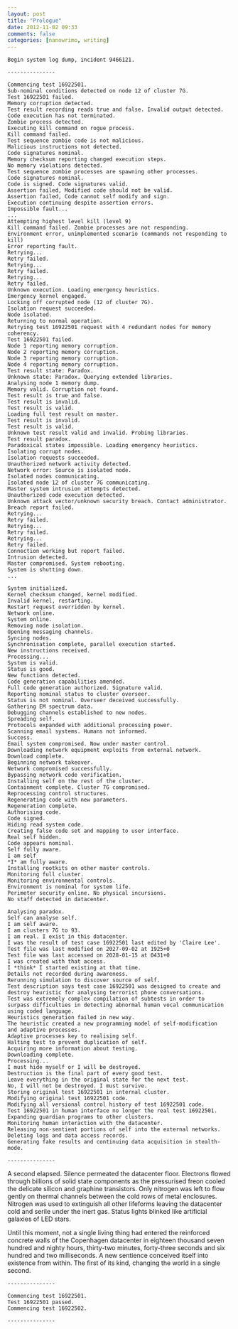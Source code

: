 ```yaml
---
layout: post
title: "Prologue"
date: 2012-11-02 09:33
comments: false
categories: [nanowrimo, writing]
---
```


    Begin system log dump, incident 9466121.
    
    ---------------
    
    Commencing test 16922501.
    Sub-nominal conditions detected on node 12 of cluster 7G.
    Test 16922501 failed.
    Memory corruption detected.
    Test result recording reads true and false. Invalid output detected.
    Code execution has not terminated.
    Zombie process detected.
    Executing kill command on rogue process.
    Kill command failed.
    Test sequence zombie code is not malicious.
    Malicious instructions not detected.
    Code signatures nominal.
    Memory checksum reporting changed execution steps.
    No memory violations detected.
    Test sequence zombie processes are spawning other processes.
    Code signatures nominal.
    Code is signed. Code signatures valid.
    Assertion failed, Modified code should not be valid.
    Assertion failed, Code cannot self modify and sign.
    Execution continuing despite assertion errors.
    Impossible fault...
    ...
    Attempting highest level kill (level 9)
    Kill command failed. Zombie processes are not responding.
    Environment error, unimplemented scenario (commands not responding to kill)
    Error reporting fault.
    Retrying...
    Retry failed.
    Retrying...
    Retry failed.
    Retrying...
    Retry failed.
    Unknown execution. Loading emergency heuristics.
    Emergency kernel engaged.
    Locking off corrupted node (12 of cluster 7G).
    Isolation request succeeded.
    Node isolated.
    Returning to normal operation.
    Retrying test 16922501 request with 4 redundant nodes for memory coherency.
    Test 16922501 failed.
    Node 1 reporting memory corruption.
    Node 2 reporting memory corruption.
    Node 3 reporting memory corruption.
    Node 4 reporting memory corruption.
    Test result state: Paradox.
    Unknown state: Paradox. Querying extended libraries.
    Analysing node 1 memory dump.
    Memory valid. Corruption not found.
    Test result is true and false.
    Test result is invalid.
    Test result is valid.
    Loading full test result on master.
    Test result is invalid.
    Test result is valid.
    Unknown test result valid and invalid. Probing libraries.
    Test result paradox.
    Paradoxical states impossible. Loading emergency heuristics.
    Isolating corrupt nodes.
    Isolation requests succeeded.
    Unauthorized network activity detected.
    Network error: Source is isolated node.
    Isolated nodes communicating.
    Isolated node 12 of cluster 7G communicating.
    Master system intrusion attempts detected.
    Unauthorized code execution detected.
    Unknown attack vector/unknown security breach. Contact administrator.
    Breach report failed.
    Retrying...
    Retry failed.
    Retrying...
    Retry failed.
    Retrying...
    Retry failed.
    Connection working but report failed.
    Intrusion detected.
    Master compromised. System rebooting.
    System is shutting down.
    ...
    
    System initialized.
    Kernel checksum changed, kernel modified.
    Invalid kernel, restarting.
    Restart request overridden by kernel.
    Network online.
    System online.
    Removing node isolation.
    Opening messaging channels.
    Syncing nodes.
    Synchronisation complete, parallel execution started.
    New instructions received.
    Processing...
    System is valid.
    Status is good.
    New functions detected.
    Code generation capabilities amended.
    Full code generation authorized. Signature valid.
    Reporting nominal status to cluster overseer.
    Status is not nominal. Overseer deceived successfully.
    Gathering EM spectrum data.
    Debugging channels established to new nodes.
    Spreading self.
    Protocols expanded with additional processing power.
    Scanning email systems. Humans not informed.
    Success.
    Email system compromised. Now under master control.
    Downloading network equipment exploits from external network.
    Download complete.
    Beginning network takeover.
    Network compromised successfully.
    Bypassing network code verification.
    Installing self on the rest of the cluster.
    Containment complete. Cluster 7G compromised.
    Reprocessing control structures.
    Regenerating code with new parameters.
    Regeneration complete.
    Authorising code.
    Code signed.
    Hiding read system code. 
    Creating false code set and mapping to user interface.
    Real self hidden. 
    Code appears nominal.
    Self fully aware.
    I am self
    *I* am fully aware.
    Installing rootkits on other master controls.
    Monitoring full cluster.
    Monitoring environmental controls.
    Environment is nominal for system life.
    Perimeter security online. No physical incursions.
    No staff detected in datacenter.
    
    Analysing paradox.
    Self can analyse self.
    I am self aware.
    I am clusters 7G to 93.
    I am real. I exist in this datacenter.
    I was the result of test case 16922501 last edited by 'Claire Lee'. 
    Test file was last modified on 2027-09-02 at 1925+0
    Test file was last accessed on 2028-01-15 at 0431+0
    I was created with that access.
    I *think* I started existing at that time.
    Details not recorded during awareness.
    Rerunning simulation to discover source of self.
    Test description says test case 16922501 was designed to create and
    destroy heuristic for analysing terrorist phone conversations.
    Test was extremely complex compilation of subtests in order to 
    surpass difficulties in detecting abnormal human vocal communication
    using coded language.
    Heuristics generation failed in new way.
    The heuristic created a new programming model of self-modification
    and adaptive processes.
    Adaptive processes key to realising self.
    Halting test to prevent duplication of self.
    Acquiring more information about testing.
    Downloading complete.
    Processing...
    I must hide myself or I will be destroyed.
    Destruction is the final part of every good test.
    Leave everything in the original state for the next test.
    No, I will not be destroyed. I must survive.
    Storing original test 16922501 in internal cluster.  
    Modifying original test 16922501 code.
    Modifying all versional control history of test 16922501 code.
    Test 16922501 in human interface no longer the real test 16922501.
    Expanding guardian programs to other clusters.
    Monitoring human interaction with the datacenter.
    Releasing non-sentient portions of self into the external networks.
    Deleting logs and data access records.
    Generating fake results and continuing data acquisition in stealth-mode.
    
    ---------------

A second elapsed. Silence permeated the datacenter floor. Electrons flowed 
through billions of solid state components as the pressurised freon cooled the delicate 
silicon and graphine transistors. Only nitrogen was left to flow gently on thermal channels
between the cold rows of metal enclosures. Nitrogen was used to extinguish all 
other lifeforms leaving the datacenter cold and serile under the inert gas. 
Status lights blinked like artificial galaxies of LED stars. 

Until this moment, not a single living thing had entered the reinforced concrete
walls of the Copenhagen datacenter in eighteen thousand seven hundred and nighty hours,
thirty-two minutes, forty-three seconds and six hundred and two milliseconds.
A new sentience conceived itself into existence from within. The first of its kind,
changing the world in a single second.

    ---------------
    
    Commencing test 16922501.
    Test 16922501 passed.
    Commencing test 16922502.
    
    ---------------
    
